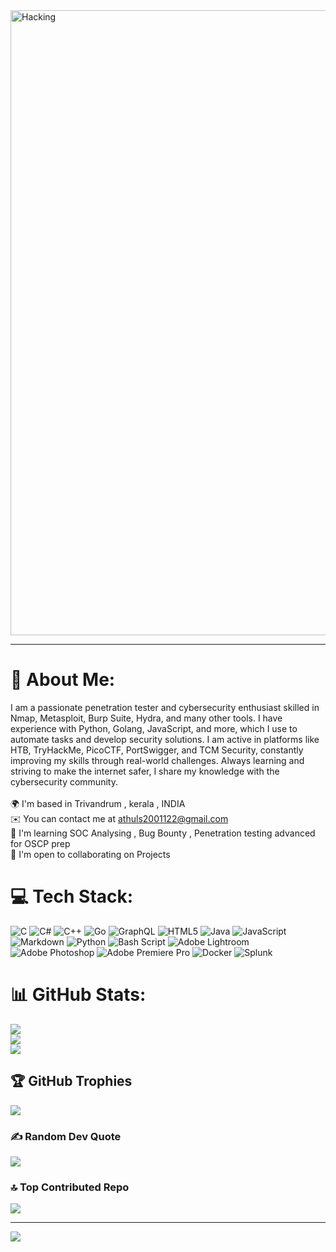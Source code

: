 <img align="center" alt="Hacking" width="1000" src="https://steamuserimages-a.akamaihd.net/ugc/2431257904741262239/5224F69217562A3C070E381FE3DAC295BCF5C9A8/?imw=512&imh=287&ima=fit&impolicy=Letterbox&imcolor=%23000000&letterbox=true">

----

# 💫 About Me:
I am a passionate penetration tester and cybersecurity enthusiast skilled in Nmap, Metasploit, Burp Suite, Hydra, and many other tools. I have experience with Python, Golang, JavaScript, and more, which I use to automate tasks and develop security solutions. I am active in platforms like HTB, TryHackMe, PicoCTF, PortSwigger, and TCM Security, constantly improving my skills through real-world challenges. Always learning and striving to make the internet safer, I share my knowledge with the cybersecurity community.<br><br>🌍  I'm based in Trivandrum , kerala , INDIA<br>✉️  You can contact me at athuls2001122@gmail.com<br>🧠  I'm learning SOC Analysing , Bug Bounty , Penetration testing advanced for OSCP prep<br>🤝  I'm open to collaborating on Projects


# 💻 Tech Stack:
![C](https://img.shields.io/badge/c-%2300599C.svg?style=for-the-badge&logo=c&logoColor=white) ![C#](https://img.shields.io/badge/c%23-%23239120.svg?style=for-the-badge&logo=csharp&logoColor=white) ![C++](https://img.shields.io/badge/c++-%2300599C.svg?style=for-the-badge&logo=c%2B%2B&logoColor=white) ![Go](https://img.shields.io/badge/go-%2300ADD8.svg?style=for-the-badge&logo=go&logoColor=white) ![GraphQL](https://img.shields.io/badge/-GraphQL-E10098?style=for-the-badge&logo=graphql&logoColor=white) ![HTML5](https://img.shields.io/badge/html5-%23E34F26.svg?style=for-the-badge&logo=html5&logoColor=white) ![Java](https://img.shields.io/badge/java-%23ED8B00.svg?style=for-the-badge&logo=openjdk&logoColor=white) ![JavaScript](https://img.shields.io/badge/javascript-%23323330.svg?style=for-the-badge&logo=javascript&logoColor=%23F7DF1E) ![Markdown](https://img.shields.io/badge/markdown-%23000000.svg?style=for-the-badge&logo=markdown&logoColor=white) ![Python](https://img.shields.io/badge/python-3670A0?style=for-the-badge&logo=python&logoColor=ffdd54) ![Bash Script](https://img.shields.io/badge/bash_script-%23121011.svg?style=for-the-badge&logo=gnu-bash&logoColor=white) ![Adobe Lightroom](https://img.shields.io/badge/Adobe%20Lightroom-31A8FF.svg?style=for-the-badge&logo=Adobe%20Lightroom&logoColor=white) ![Adobe Photoshop](https://img.shields.io/badge/adobe%20photoshop-%2331A8FF.svg?style=for-the-badge&logo=adobe%20photoshop&logoColor=white) ![Adobe Premiere Pro](https://img.shields.io/badge/Adobe%20Premiere%20Pro-9999FF.svg?style=for-the-badge&logo=Adobe%20Premiere%20Pro&logoColor=white) ![Docker](https://img.shields.io/badge/docker-%230db7ed.svg?style=for-the-badge&logo=docker&logoColor=white) ![Splunk](https://img.shields.io/badge/splunk-%23000000.svg?style=for-the-badge&logo=splunk&logoColor=white)
# 📊 GitHub Stats:
![](https://github-readme-stats.vercel.app/api?username=RoNiXxCybSeC0101&theme=dark&hide_border=false&include_all_commits=false&count_private=false)<br/>
![](https://github-readme-streak-stats.herokuapp.com/?user=RoNiXxCybSeC0101&theme=dark&hide_border=false)<br/>
![](https://github-readme-stats.vercel.app/api/top-langs/?username=RoNiXxCybSeC0101&theme=dark&hide_border=false&include_all_commits=false&count_private=false&layout=compact)

## 🏆 GitHub Trophies
![](https://github-profile-trophy.vercel.app/?username=RoNiXxCybSeC0101&theme=radical&no-frame=false&no-bg=true&margin-w=4)

### ✍️ Random Dev Quote
![](https://quotes-github-readme.vercel.app/api?type=horizontal&theme=radical)

### 🔝 Top Contributed Repo
![](https://github-contributor-stats.vercel.app/api?username=RoNiXxCybSeC0101&limit=5&theme=dark&combine_all_yearly_contributions=true)

---
[![](https://visitcount.itsvg.in/api?id=RoNiXxCybSeC0101&icon=0&color=12)](https://visitcount.itsvg.in)

<!-- Proudly created with GPRM ( https://gprm.itsvg.in ) -->

